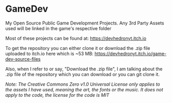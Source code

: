 # GameDev
My Open Source Public Game Development Projects. Any 3rd Party Assets used will be linked in the game's respective folder

Most of these projects can be found at: https://devhedronyt.itch.io

To get the repository you can either clone it or download the .zip file uploaded to itch.io here which is ~53 MB: 
https://devhedronyt.itch.io/game-dev-source-files 

Also, when I refer to or say, "Download the .zip file", I am talking about the .zip file of the repository which you can download or you can git clone it. 

*Note: The Creative Commons Zero v1.0 Universal License only applies to the assets I have used, meaning the art, the fonts or the music. It does not apply to the code, the license for the code is MIT* 
